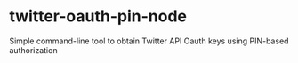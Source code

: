 # twitter-oauth-pin-node
Simple command-line tool to obtain Twitter API Oauth keys using PIN-based authorization